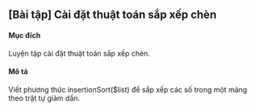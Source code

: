 ## [Bài tập] Cài đặt thuật toán sắp xếp chèn
#### Mục đích
Luyện tập cài đặt thuật toán sắp xếp chèn.

#### Mô tả
Viết phương thức insertionSort($list) để sắp xếp các số trong một mảng theo trật tự giảm dần.

